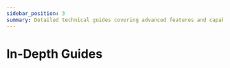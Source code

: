 ```yaml
---
sidebar_position: 3
summary: Detailed technical guides covering advanced features and capabilities of Teams AI Library in Python, including AI integration, adaptive cards, dialogs, authentication, and message extensions.
---
```


# In-Depth Guides